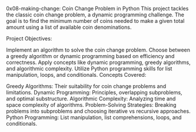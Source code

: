 0x08-making-change: Coin Change Problem in Python
This project tackles the classic coin change problem, a dynamic programming challenge. The goal is to find the minimum number of coins needed to make a given total amount using a list of available coin denominations.

Project Objectives:

Implement an algorithm to solve the coin change problem.
Choose between a greedy algorithm or dynamic programming based on efficiency and correctness.
Apply concepts like dynamic programming, greedy algorithms, and algorithmic complexity.
Utilize Python programming skills for list manipulation, loops, and conditionals.
Concepts Covered:

Greedy Algorithms: Their suitability for coin change problems and limitations.
Dynamic Programming: Principles, overlapping subproblems, and optimal substructure.
Algorithmic Complexity: Analyzing time and space complexity of algorithms.
Problem-Solving Strategies: Breaking problems into subproblems and choosing iterative vs recursive approaches.
Python Programming: List manipulation, list comprehensions, loops, and conditionals.
